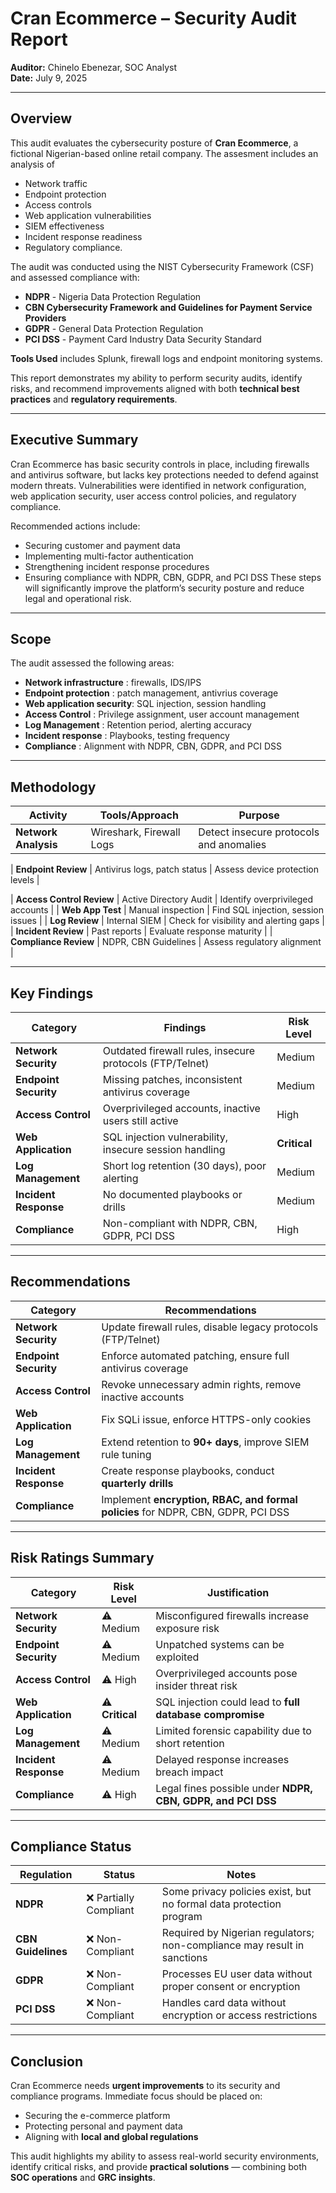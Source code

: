 # Cran Ecommerce – Security Audit Report  
**Auditor:** Chinelo Ebenezar, SOC Analyst  
**Date:** July 9, 2025  

---

## Overview  
This audit evaluates the cybersecurity posture of **Cran Ecommerce**, a fictional Nigerian-based online retail company. The assesment includes an analysis of 
- Network traffic
- Endpoint protection
- Access controls
- Web application vulnerabilities
- SIEM effectiveness
- Incident response readiness
- Regulatory compliance.
  
The audit was conducted using the NIST Cybersecurity Framework (CSF) and assessed compliance with:  
- **NDPR** - Nigeria Data Protection Regulation 
- **CBN Cybersecurity Framework and Guidelines for Payment Service Providers**  
- **GDPR** - General Data Protection Regulation  
- **PCI DSS** - Payment Card Industry Data Security Standard  

**Tools Used** includes Splunk, firewall logs and endpoint monitoring systems.  

This report demonstrates my ability to perform security audits, identify risks, and recommend improvements aligned with both **technical best practices** and **regulatory requirements**.  

---

## Executive Summary  
Cran Ecommerce has basic security controls in place, including firewalls and antivirus software, but lacks key protections needed to defend against modern threats. Vulnerabilities were identified in network configuration, web application security, user access control policies, and regulatory compliance.

Recommended actions include:
- Securing customer and payment data
- Implementing multi-factor authentication
- Strengthening incident response procedures
- Ensuring compliance with NDPR, CBN, GDPR, and PCI DSS
These steps will significantly improve the platform’s security posture and reduce legal and operational risk.


---


## Scope  
The audit assessed the following areas:  
- **Network infrastructure** : firewalls, IDS/IPS  
- **Endpoint protection** : patch management, antivrius coverage
- **Web application security**: SQL injection, session handling
- **Access Control** : Privilege assignment, user account management
- **Log Management** : Retention period, alerting accuracy
- **Incident response** : Playbooks, testing frequency  
- **Compliance** : Alignment with NDPR, CBN, GDPR, and PCI DSS  

---


## Methodology  

| **Activity**               | **Tools/Approach**         | **Purpose**                                  |
|----------------------------|----------------------------|---------------------------------------------|
| **Network Analysis**         | Wireshark, Firewall Logs     | Detect insecure protocols and anomalies        |

| **Endpoint Review**          | Antivirus logs, patch status   | Assess device protection levels          |

| **Access Control Review**  | Active Directory Audit     | Identify overprivileged accounts            |
| **Web App Test**           | Manual inspection          | Find SQL injection, session issues          |
| **Log Review**             | Internal SIEM              | Check for visibility and alerting gaps      |
| **Incident Review**        | Past reports               | Evaluate response maturity                  |
| **Compliance Review**      | NDPR, CBN Guidelines       | Assess regulatory alignment                 |


---


## Key Findings  

| **Category**          | **Findings**                                      | **Risk Level** |
|-----------------------|---------------------------------------------------|---------------|
| **Network Security**  | Outdated firewall rules, insecure protocols (FTP/Telnet) | Medium        |
| **Endpoint Security** | Missing patches, inconsistent antivirus coverage  | Medium        |
| **Access Control**    | Overprivileged accounts, inactive users still active | High          |
| **Web Application**   | SQL injection vulnerability, insecure session handling | **Critical**  |
| **Log Management**    | Short log retention (30 days), poor alerting      | Medium        |
| **Incident Response** | No documented playbooks or drills                 | Medium        |
| **Compliance**        | Non-compliant with NDPR, CBN, GDPR, PCI DSS       | High          |


---


## Recommendations  

| **Category**          | **Recommendations**                                                                 |
|-----------------------|------------------------------------------------------------------------------------|
| **Network Security**  | Update firewall rules, disable legacy protocols (FTP/Telnet)                       |
| **Endpoint Security** | Enforce automated patching, ensure full antivirus coverage                         |
| **Access Control**    | Revoke unnecessary admin rights, remove inactive accounts                          |
| **Web Application**   | Fix SQLi issue, enforce HTTPS-only cookies                                         |
| **Log Management**    | Extend retention to **90+ days**, improve SIEM rule tuning                         |
| **Incident Response** | Create response playbooks, conduct **quarterly drills**                            |
| **Compliance**        | Implement **encryption, RBAC, and formal policies** for NDPR, CBN, GDPR, PCI DSS  |


---


## Risk Ratings Summary  

| **Category**          | **Risk Level** | **Justification**                                                                 |
|-----------------------|---------------|----------------------------------------------------------------------------------|
| **Network Security**  | ⚠️ Medium     | Misconfigured firewalls increase exposure risk                                   |
| **Endpoint Security** | ⚠️ Medium     | Unpatched systems can be exploited                                              |
| **Access Control**    | ⚠️ High       | Overprivileged accounts pose insider threat risk                                |
| **Web Application**   | ⚠️ **Critical** | SQL injection could lead to **full database compromise**                        |
| **Log Management**    | ⚠️ Medium     | Limited forensic capability due to short retention                              |
| **Incident Response** | ⚠️ Medium     | Delayed response increases breach impact                                        |
| **Compliance**        | ⚠️ High       | Legal fines possible under **NDPR, CBN, GDPR, and PCI DSS**                     |


---


## Compliance Status  

| **Regulation**       | **Status**          | **Notes**                                                                       |
|-----------------------|---------------------|---------------------------------------------------------------------------------|
| **NDPR**             | ❌ Partially Compliant | Some privacy policies exist, but no formal data protection program              |
| **CBN Guidelines**   | ❌ Non-Compliant     | Required by Nigerian regulators; non-compliance may result in sanctions         |
| **GDPR**             | ❌ Non-Compliant     | Processes EU user data without proper consent or encryption                     |
| **PCI DSS**          | ❌ Non-Compliant     | Handles card data without encryption or access restrictions                     |


---


## Conclusion  
Cran Ecommerce needs **urgent improvements** to its security and compliance programs. Immediate focus should be placed on:  
- Securing the e-commerce platform  
- Protecting personal and payment data  
- Aligning with **local and global regulations**  

This audit highlights my ability to assess real-world security environments, identify critical risks, and provide **practical solutions** — combining both **SOC operations** and **GRC insights**.  
